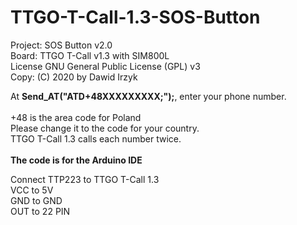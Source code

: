# TTGO-T-Call-1.3-SOS-Button

Project: SOS Button v2.0<br>
Board: TTGO T-Call v1.3 with SIM800L<br>
License GNU General Public License (GPL) v3<br>
Copy: (C) 2020 by Dawid Irzyk


At <b>Send_AT("ATD+48XXXXXXXXX;");</b>, enter your phone number.
<br><br>
+48 is the area code for Poland<br>
Please change it to the code for your country.<br>
TTGO T-Call 1.3 calls each number twice.
<br><br>
<b>The code is for the Arduino IDE</b>
<br>

Connect TTP223 to TTGO T-Call 1.3<br>
VCC to 5V<br>
GND to GND<br>
OUT to 22 PIN
